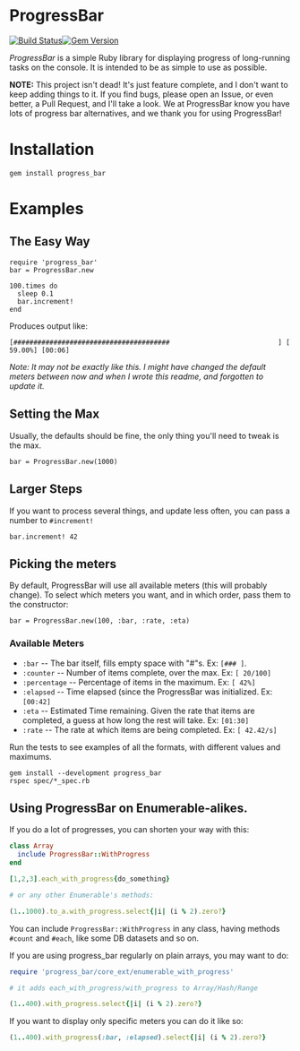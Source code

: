 # ProgressBar

[![Build Status](https://github.com/paul/progress_bar/workflows/Test/badge.svg)](https://github.com/paul/progress_bar/actions)[![Gem Version](https://badge.fury.io/rb/progress_bar.svg)](http://badge.fury.io/rb/progress_bar)

*ProgressBar* is a simple Ruby library for displaying progress of
long-running tasks on the console. It is intended to be as simple to use
as possible.

**NOTE:** This project isn't dead! It's just feature complete, and I don't want
to keep adding things to it. If you find bugs, please open an Issue, or even
better, a Pull Request, and I'll take a look. We at ProgressBar know you have
lots of progress bar alternatives, and we thank you for using ProgressBar!


# Installation

    gem install progress_bar

# Examples

## The Easy Way


    require 'progress_bar'
    bar = ProgressBar.new

    100.times do
      sleep 0.1
      bar.increment!
    end

Produces output like:

    [#######################################                           ] [ 59.00%] [00:06]

*Note: It may not be exactly like this. I might have changed the default
meters between now and when I wrote this readme, and forgotten to update
it.*

## Setting the Max

Usually, the defaults should be fine, the only thing you'll need to
tweak is the max.

    bar = ProgressBar.new(1000)

## Larger Steps

If you want to process several things, and update less often, you can
pass a number to `#increment!`

    bar.increment! 42


## Picking the meters

By default, ProgressBar will use all available meters (this will
probably change). To select which meters you want, and in which order,
pass them to the constructor:

    bar = ProgressBar.new(100, :bar, :rate, :eta)


### Available Meters

 * `:bar` -- The bar itself, fills empty space with "#"s. Ex: `[###
   ]`.
 * `:counter` -- Number of items complete, over the max. Ex: `[ 20/100]`
 * `:percentage` -- Percentage of items in the maximum. Ex: `[ 42%]`
 * `:elapsed` -- Time elapsed (since the ProgressBar was initialized.
   Ex: `[00:42]`
 * `:eta` -- Estimated Time remaining. Given the rate that items are
   completed, a guess at how long the rest will take. Ex: `[01:30]`
 * `:rate` -- The rate at which items are being completed. Ex: `[
   42.42/s]`

Run the tests to see examples of all the formats, with different values
and maximums.
```
gem install --development progress_bar
rspec spec/*_spec.rb
```

## Using ProgressBar on Enumerable-alikes.

If you do a lot of progresses, you can shorten your way with this:

```ruby
class Array
  include ProgressBar::WithProgress
end

[1,2,3].each_with_progress{do_something}

# or any other Enumerable's methods:

(1..1000).to_a.with_progress.select{|i| (i % 2).zero?}
```

You can include `ProgressBar::WithProgress` in any class, having methods
`#count` and `#each`, like some DB datasets and so on.

If you are using progress_bar regularly on plain arrays, you may want to
do:

```ruby
require 'progress_bar/core_ext/enumerable_with_progress'

# it adds each_with_progress/with_progress to Array/Hash/Range

(1..400).with_progress.select{|i| (i % 2).zero?}
```

If you want to display only specific meters you can do it like so:

```ruby
(1..400).with_progress(:bar, :elapsed).select{|i| (i % 2).zero?}
```
